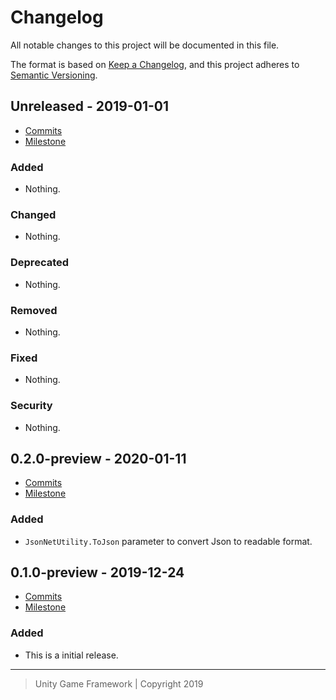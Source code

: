 # Changelog
All notable changes to this project will be documented in this file.

The format is based on [Keep a Changelog](https://keepachangelog.com/en/1.0.0/),
and this project adheres to [Semantic Versioning](https://semver.org/spec/v2.0.0.html).

## Unreleased - 2019-01-01
- [Commits](https://github.com/unity-game-framework/ugf-jsonnet/compare/0.0.0...0.0.0)
- [Milestone](https://github.com/unity-game-framework/ugf-jsonnet/milestone/0?closed=1)

### Added
- Nothing.

### Changed
- Nothing.

### Deprecated
- Nothing.

### Removed
- Nothing.

### Fixed
- Nothing.

### Security
- Nothing.

## 0.2.0-preview - 2020-01-11
- [Commits](https://github.com/unity-game-framework/ugf-jsonnet/compare/0.1.0-preview...0.2.0-preview)
- [Milestone](https://github.com/unity-game-framework/ugf-jsonnet/milestone/2?closed=1)

### Added
- `JsonNetUtility.ToJson` parameter to convert Json to readable format.

## 0.1.0-preview - 2019-12-24
- [Commits](https://github.com/unity-game-framework/ugf-jsonnet/compare/5357b7d...0.1.0-preview)
- [Milestone](https://github.com/unity-game-framework/ugf-jsonnet/milestone/1?closed=1)

### Added
- This is a initial release.

---
> Unity Game Framework | Copyright 2019

